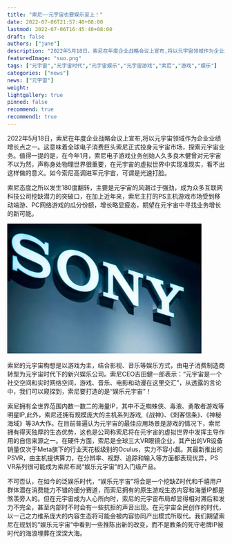 ```yaml
---
title: "索尼——元宇宙也要娱乐至上！"
date: 2022-07-06T21:57:40+08:00
lastmod: 2022-07-06T16:45:40+08:00
draft: false
authors: ["june"]
description: "2022年5月18日，索尼在年度企业战略会议上宣布,将以元宇宙领域作为企业业绩增长点之一。这意味着全球电子消费巨头索尼正式投身元宇宙市场，探索元宇宙业务。"
featuredImage: "suo.png"
tags: ["元宇宙","元宇宙时代","元宇宙娱乐","元宇宙游戏","索尼","游戏","娱乐"]
categories: ["news"]
news: ["元宇宙"]
weight: 
lightgallery: true
pinned: false
recommend: true
recommend1: true
---
```


2022年5月18日，索尼在年度企业战略会议上宣布,将以元宇宙领域作为企业业绩增长点之一。这意味着全球电子消费巨头索尼正式投身元宇宙市场，探索元宇宙业务。值得一提的是，在今年1月，索尼电子游戏业务创始人久多良木健曾对元宇宙不以为然，声称身处物理世界很重要，在元宇宙的虚拟世界中实现准现实，看不出这样做的意义。如今索尼高调进军元宇宙，可谓是光速打脸。

索尼态度之所以发生180度翻转，主要是元宇宙的风潮过于强劲，成为众多互联网科技公司挖缺潜力的突破口，在加上近年来，索尼主打的PS主机游戏市场受到移动端游、PC网络游戏的瓜分份额，增长略显疲态，期望在元宇宙中寻找业务增长的新可能。

![索尼元宇宙](suo.png)



索尼的元宇宙构想是以游戏为主，结合影视、音乐等娱乐方式，由电子消费制造商转型为元宇宙时代下的新兴娱乐公司。索尼CEO吉田健一郎表示：“元宇宙是一个社交空间和实时网络空间，游戏、音乐、电影和动漫在这里交汇”，从透露的言论中，我们可以窥探到，索尼要打造的是“娱乐元宇宙”！

索尼拥有全世界范围内数一数二的海量IP，其中不乏蜘蛛侠、毒液、勇敢者游戏等明星IP,此外，索尼还拥有规模庞大的主机系列游戏,《战神》、《刺客信条》、《神秘海域》等3A大作。在目前普遍认为元宇宙的最佳应用场景是游戏的情况下，索尼拥有得天独厚的生态优势，这也是公司称索尼将在元宇宙的虚拟世界中发挥主导作用的自信来源之一。在硬件方面，索尼是全球三大VR眼镜企业，其产出的VR设备销量仅次于Meta旗下的行业天花板级别的Oculus，实力不容小觑。其最新推出的PSVR，由主机提供算力，在分辨率、视野、追踪和输入等方面都表现优异，PS VR系列很可能成为索尼布局“娱乐元宇宙”的入门级产品。

不可否认，在如今的泛娱乐时代，“娱乐元宇宙”将会是一个挖缺Z时代和千禧用户群体潜在消费能力不错的细分赛道，而索尼拥有的原生游戏生态内容和海量IP都是煞羡旁人的。但在元宇宙成为人心所向时，索尼的元宇宙布局却显得相对滞后和发力不完全，甚至内部时不时会有一些抗拒的声音出现。在元宇宙全民创作的时代，以一己之力维系庞大的内容生态将可能会被内容协同产出模式所取代。我们期望索尼在规划的“娱乐元宇宙”中看到一些推陈出新的改变，而不是教条的死守老牌IP被时代的海浪埋葬在深深大海。